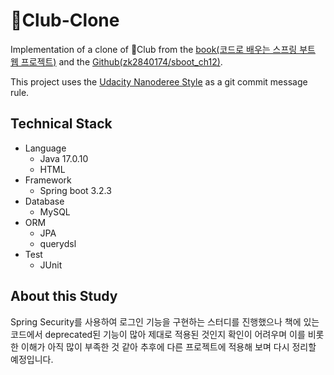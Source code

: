 # Club-Clone
Implementation of a clone of Club from the [book(코드로 배우는 스프링 부트 웹 프로젝트)](https://m.yes24.com/Goods/Detail/96051853) and the [Github(zk2840174/sboot_ch12)](https://github.com/zk2840174/sboot_ch12).

This project uses the [Udacity Nanoderee Style](https://udacity.github.io/git-styleguide/) as a git commit message rule.

## Technical Stack

- Language
  - Java 17.0.10
  - HTML
- Framework
  - Spring boot 3.2.3
- Database
  - MySQL
- ORM
  - JPA
  - querydsl
- Test
  - JUnit

## About this Study

Spring Security를 사용하여 로그인 기능을 구현하는 스터디를 진행했으나 책에 있는 코드에서 deprecated된 기능이 많아 제대로 적용된 것인지 확인이 어려우며 이를 비롯한 이해가 아직 많이 부족한 것 같아 추후에 다른 프로젝트에 적용해 보며 다시 정리할 예정입니다.
